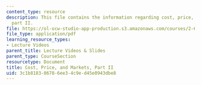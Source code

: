 ```yaml
---
content_type: resource
description: This file contains the information regarding cost, price, and markets,
  part II.
file: https://ol-ocw-studio-app-production.s3.amazonaws.com/courses/2-627-fundamentals-of-photovoltaics-fall-2013/3c1b818306786ee34c9ed45e0943dbe8_MIT2_627F13_lec18.pdf
file_type: application/pdf
learning_resource_types:
- Lecture Videos
parent_title: Lecture Videos & Slides
parent_type: CourseSection
resourcetype: Document
title: Cost, Price, and Markets, Part II
uid: 3c1b8183-0678-6ee3-4c9e-d45e0943dbe8
---
```

